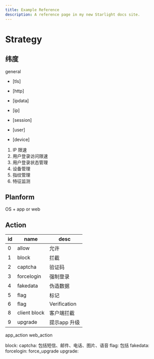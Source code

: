 ```yaml
---
title: Example Reference
description: A reference page in my new Starlight docs site.
---
```


# Strategy

## 纬度

general

- [tls]
- [http]
- [ipdata]

- [ip]
- [session]
- [user]
- [device]

1. IP 限速
2. 用户登录访问限速
3. 用户登录状态管理
4. 设备管理
5. 指纹管理
6. 特征监测

## Planform

OS +  app or web

## Action

| id | name | desc |
|---|---|---|
| 0 | allow | 允许 |
| 1 | block | 拦截 |
| 2 | captcha | 验证码 |
| 3 | forcelogin | 强制登录 |
| 4 | fakedata | 伪造数据 |
| 5 | flag | 标记 |
| 6 | flag | Verification |
| 8 | client block | 客户端拦截 |
| 9 | upgrade | 提示app 升级 |

app_action
web_action

block:
captcha: 包括短信、邮件、电话、图片、语音
flag:  包括
fakedata:
forcelogin:
force_upgrade
upgrade:
